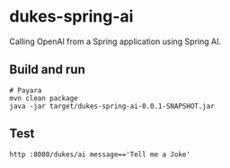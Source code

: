 # dukes-spring-ai

Calling OpenAI from a Spring application using Spring AI.

## Build and run

```
# Payara
mvn clean package
java -jar target/dukes-spring-ai-0.0.1-SNAPSHOT.jar
```

## Test

```
http :8080/dukes/ai message=='Tell me a Joke'
```